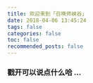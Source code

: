 ```yaml
---
title: 欢迎来到「召唤师峡谷」
date: 2018-04-06 13:45:24
tags: false
categories: false
toc: false
recommended_posts: false
---
```


### 戳开可以说点什么哈 ...


